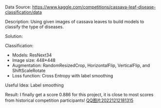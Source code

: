 Data Source: https://www.kaggle.com/competitions/cassava-leaf-disease-classification/data

Description: Using given images of cassava leaves to build models to classify the type of diseases.

Solution:

Classification:
- Models: ResNext34
- Image size: 448*448
- Augmentation: RandomResizedCrop, HorizontalFlip, VerticalFlip, and ShiftScaleRotate
- Loss function: Cross Entropy with label smoothing

Useful Idea:
Label smoothing

Result: I finally get a score 0.886 for this project, it is close to most scores from historical competition participants!
[QQ图片20221212181315](https://user-images.githubusercontent.com/98621364/207209579-9d64d336-f883-4604-aeca-8b0640e9241f.png)
